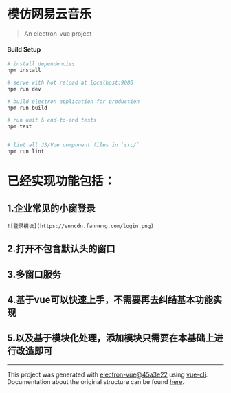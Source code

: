 # 模仿网易云音乐

> An electron-vue project

#### Build Setup

``` bash
# install dependencies
npm install

# serve with hot reload at localhost:9080
npm run dev

# build electron application for production
npm run build

# run unit & end-to-end tests
npm test


# lint all JS/Vue component files in `src/`
npm run lint

```
# 已经实现功能包括：
## 1.企业常见的小窗登录
    ![登录模块](https://enncdn.fanneng.com/login.png)
## 2.打开不包含默认头的窗口
## 3.多窗口服务
## 4.基于vue可以快速上手，不需要再去纠结基本功能实现
## 5.以及基于模块化处理，添加模块只需要在本基础上进行改造即可
---

This project was generated with [electron-vue](https://github.com/SimulatedGREG/electron-vue)@[45a3e22](https://github.com/SimulatedGREG/electron-vue/tree/45a3e224e7bb8fc71909021ccfdcfec0f461f634) using [vue-cli](https://github.com/vuejs/vue-cli). Documentation about the original structure can be found [here](https://simulatedgreg.gitbooks.io/electron-vue/content/index.html).
